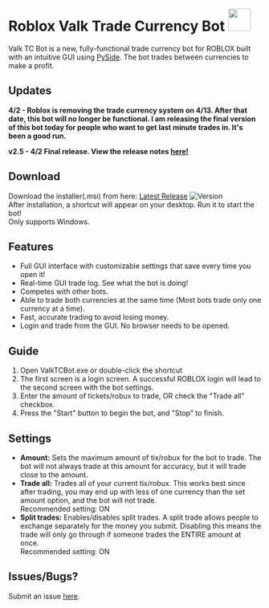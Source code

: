 # Roblox Valk Trade Currency Bot  <image height=45 width=45 src=./valktcbot/images/bot_icon.png>
Valk TC Bot is a new, fully-functional trade currency bot for ROBLOX built with an intuitive GUI using [PySide](https://pyside.github.io/docs/pyside/index.html). The bot trades between currencies to make a profit.

## Updates
 **4/2 - Roblox is removing the trade currency system on 4/13. After that date, this bot will no longer be functional.  I am releasing the final version of this bot today for people who want to get last minute trades in. It's been a good run.**
  
 **v2.5 - 4/2 Final release. View the release notes [here!][current_download]**

## Download
Download the installer(.msi) from here: [Latest Release][current_download]   ![Version][release-img]  
After installation, a shortcut will appear on your desktop. Run it to start the bot!  
Only supports Windows.
## Features
 - Full GUI interface with customizable settings that save every time you open it! 
 - Real-time GUI trade log. See what the bot is doing!
 - Competes with other bots.
 - Able to trade both currencies at the same time (Most bots trade only one currency at a time).
 - Fast, accurate trading to avoid losing money.
 - Login and trade from the GUI. No browser needs to be opened.

## Guide
1. Open ValkTCBot.exe or double-click the shortcut
2. The first screen is a login screen. A successful ROBLOX login will lead to the second screen with the bot settings.
3. Enter the amount of tickets/robux to trade, OR check the "Trade all" checkbox.
4. Press the "Start" button to begin the bot, and "Stop" to finish.

## Settings
 - **Amount:** Sets the maximum amount of tix/robux for the bot to trade. The bot will not always trade at this amount for accuracy, but it will trade close to the amount. 
 - **Trade all:** Trades all of your current tix/robux. This works best since after trading, you may end up with less of one currency than the set amount option, and the bot will not trade.  
Recommended setting: ON
 - **Split trades:** Enables/disables split trades. A split trade allows people to exchange separately for the money you submit. Disabling this means the trade will only go through if someone trades the ENTIRE amount at once.  
Recommended setting: ON
	
	
## Issues/Bugs?
Submit an issue [here](https://github.com/cqian19/Roblox-Valk-TC-Bot/issues).


[release-img]:https://img.shields.io/github/release/cqian19/Roblox-Valk-TC-Bot.svg
[current_download]:https://github.com/cqian19/Roblox-Valk-TC-Bot/releases/latest
